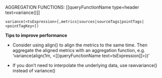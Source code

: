 AGGREGATION FUNCTIONS: [[queryFunctionName type=header text=variance()]]

`variance(<tsExpression>[,metrics|sources|sourceTags|pointTags|<pointTagKey>])`

**Tips to improve performance**
- Consider using align() to align the metrics to the same time. Then aggregate the aligned metrics with an aggregation function, e.g. ‘variance(align(1m, <[[queryFunctionName text=tsExpression]]>))’

- If you don’t need to interpolate the underlying data, use rawvariance() instead of variance()
